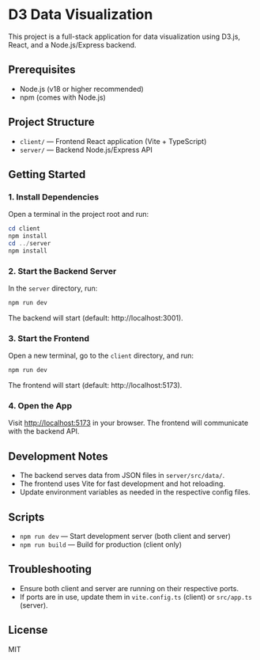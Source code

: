 # D3 Data Visualization

This project is a full-stack application for data visualization using D3.js, React, and a Node.js/Express backend.

## Prerequisites

- Node.js (v18 or higher recommended)
- npm (comes with Node.js)

## Project Structure

- `client/` — Frontend React application (Vite + TypeScript)
- `server/` — Backend Node.js/Express API

## Getting Started

### 1. Install Dependencies

Open a terminal in the project root and run:

```powershell
cd client
npm install
cd ../server
npm install
```

### 2. Start the Backend Server

In the `server` directory, run:

```powershell
npm run dev
```

The backend will start (default: http://localhost:3001).

### 3. Start the Frontend

Open a new terminal, go to the `client` directory, and run:

```powershell
npm run dev
```

The frontend will start (default: http://localhost:5173).

### 4. Open the App

Visit [http://localhost:5173](http://localhost:5173) in your browser. The frontend will communicate with the backend API.

## Development Notes

- The backend serves data from JSON files in `server/src/data/`.
- The frontend uses Vite for fast development and hot reloading.
- Update environment variables as needed in the respective config files.

## Scripts

- `npm run dev` — Start development server (both client and server)
- `npm run build` — Build for production (client only)

## Troubleshooting

- Ensure both client and server are running on their respective ports.
- If ports are in use, update them in `vite.config.ts` (client) or `src/app.ts` (server).

## License

MIT
